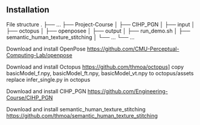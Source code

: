##  Installation
File structure
    .
    ├── ...
    ├── Project-Course 
    │   ├── CIHP_PGN
    │   ├── input 
    │   ├── octopus
    │   ├── openposee
    │   ├── output 
    │   ├── run_demo.sh
    │   ├── semantic_human_texture_stitching
    │   └── ...
    └── ...



Download and install OpenPose https://github.com/CMU-Perceptual-Computing-Lab/openpose

Download and install Octopus https://github.com/thmoa/octopus]
copy basicModel_f.npy, basicModel_ft.npy, basicModel_vt.npy to octopus/assets
replace infer_single.py in octopus

Download and install CIHP_PGN https://github.com/Engineering-Course/CIHP_PGN

Download and install semantic_human_texture_stitching https://github.com/thmoa/semantic_human_texture_stitching
